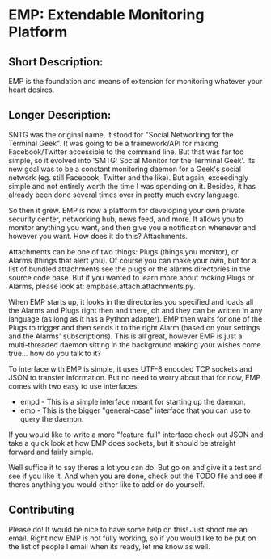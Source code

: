 EMP: Extendable Monitoring Platform
==========================================

Short Description:
------------------

EMP is the foundation and means of extension for monitoring whatever your
heart desires.



Longer Description:
-----------------
SNTG was the original name, it stood for "Social Networking for the Terminal 
Geek". It was going to be a framework/API for making Facebook/Twitter 
accessible to the command line. But that was far too simple, so it evolved into 
'SMTG: Social Monitor for the Terminal Geek'. Its new goal was to be a constant 
monitoring daemon for a Geek's social network (eg. still Facebook, Twitter and 
the like). But again, exceedingly simple and not entirely worth the time I was 
spending on it. Besides, it has already been done several times over in pretty 
much every language.

So then it grew. EMP is now a platform for developing your own private security 
center, networking hub, news feed, and more. It allows you to monitor anything 
you want, and then give you a notification whenever and however you want. How 
does it do this? Attachments.

Attachments can be one of two things: Plugs (things you monitor), or Alarms 
(things that alert you). Of course you can make your own, but for a list of 
bundled attachments see the plugs or the alarms directories in the source code 
base. But if you wanted to learn more about *making* Plugs or Alarms, please 
look at: empbase.attach.attachments.py.

When EMP starts up, it looks in the directories you specified and loads all the 
Alarms and Plugs right then and there, oh and they can be written in any 
language (as long as it has a Python adapter). EMP then waits for one of the 
Plugs to trigger and then sends it to the right Alarm (based on your settings 
and the Alarms' subscriptions). This is all great, however EMP is just a 
multi-threaded daemon sitting in the background making your wishes come true... 
how do you talk to it?

To interface with EMP is simple, it uses UTF-8 encoded TCP sockets and JSON to 
transfer information. But no need to worry about that for now, EMP comes with 
two easy to use interfaces:

* empd - This is a simple interface meant for starting up the daemon.
* emp  - This is the bigger "general-case" interface that you can use to query the daemon.

If you would like to write a more "feature-full" interface check out JSON and 
take a quick look at how EMP does sockets, but it should be straight forward 
and fairly simple.

Well suffice it to say theres a lot you can do. But go on and give it a test 
and see if you like it. And when you are done, check out the TODO file and see
if theres anything you would either like to add or do yourself.


Contributing
------------
Please do! It would be nice to have some help on this! Just shoot me an email.
Right now EMP is not fully working, so if you would like to be put on the list
of people I email when its ready, let me know as well.

